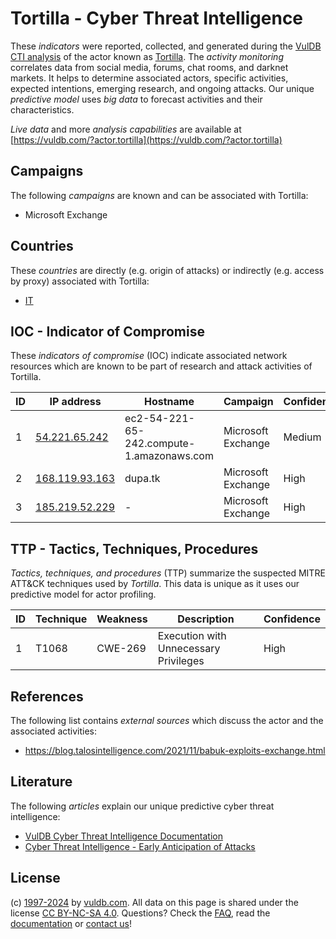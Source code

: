 # Tortilla - Cyber Threat Intelligence

These _indicators_ were reported, collected, and generated during the [VulDB CTI analysis](https://vuldb.com/?kb.cti) of the actor known as [Tortilla](https://vuldb.com/?actor.tortilla). The _activity monitoring_ correlates data from social media, forums, chat rooms, and darknet markets. It helps to determine associated actors, specific activities, expected intentions, emerging research, and ongoing attacks. Our unique _predictive model_ uses _big data_ to forecast activities and their characteristics.

_Live data_ and more _analysis capabilities_ are available at [https://vuldb.com/?actor.tortilla](https://vuldb.com/?actor.tortilla)

## Campaigns

The following _campaigns_ are known and can be associated with Tortilla:

* Microsoft Exchange

## Countries

These _countries_ are directly (e.g. origin of attacks) or indirectly (e.g. access by proxy) associated with Tortilla:

* [IT](https://vuldb.com/?country.it)

## IOC - Indicator of Compromise

These _indicators of compromise_ (IOC) indicate associated network resources which are known to be part of research and attack activities of Tortilla.

ID | IP address | Hostname | Campaign | Confidence
-- | ---------- | -------- | -------- | ----------
1 | [54.221.65.242](https://vuldb.com/?ip.54.221.65.242) | ec2-54-221-65-242.compute-1.amazonaws.com | Microsoft Exchange | Medium
2 | [168.119.93.163](https://vuldb.com/?ip.168.119.93.163) | dupa.tk | Microsoft Exchange | High
3 | [185.219.52.229](https://vuldb.com/?ip.185.219.52.229) | - | Microsoft Exchange | High

## TTP - Tactics, Techniques, Procedures

_Tactics, techniques, and procedures_ (TTP) summarize the suspected MITRE ATT&CK techniques used by _Tortilla_. This data is unique as it uses our predictive model for actor profiling.

ID | Technique | Weakness | Description | Confidence
-- | --------- | -------- | ----------- | ----------
1 | T1068 | CWE-269 | Execution with Unnecessary Privileges | High

## References

The following list contains _external sources_ which discuss the actor and the associated activities:

* https://blog.talosintelligence.com/2021/11/babuk-exploits-exchange.html

## Literature

The following _articles_ explain our unique predictive cyber threat intelligence:

* [VulDB Cyber Threat Intelligence Documentation](https://vuldb.com/?kb.cti)
* [Cyber Threat Intelligence - Early Anticipation of Attacks](https://www.scip.ch/en/?labs.20201022)

## License

(c) [1997-2024](https://vuldb.com/?kb.changelog) by [vuldb.com](https://vuldb.com/?kb.about). All data on this page is shared under the license [CC BY-NC-SA 4.0](https://creativecommons.org/licenses/by-nc-sa/4.0/). Questions? Check the [FAQ](https://vuldb.com/?kb.faq), read the [documentation](https://vuldb.com/?kb) or [contact us](https://vuldb.com/?contact)!
